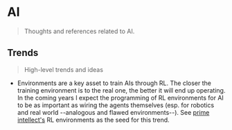 # AI
> Thoughts and references related to AI.

## Trends
> High-level trends and ideas
- Environments are a key asset to train AIs through RL. The closer the training environment is to the real one, the better it will end up operating. In the coming years I expect the programming of RL environments for AI to be as important as wiring the agents themselves (esp. for robotics and real world --analogous and flawed environments--). See [prime intellect's](https://www.primeintellect.ai/) RL environments as the seed for this trend.

